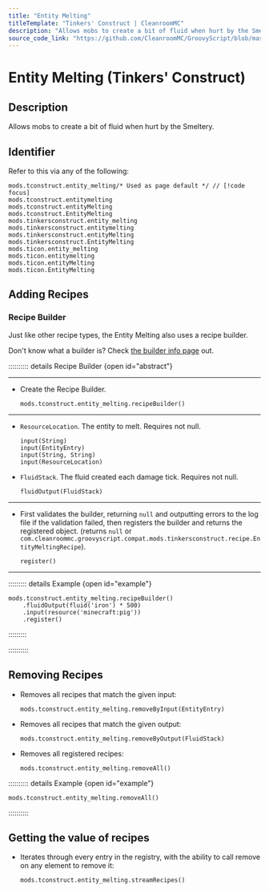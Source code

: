 ```yaml
---
title: "Entity Melting"
titleTemplate: "Tinkers' Construct | CleanroomMC"
description: "Allows mobs to create a bit of fluid when hurt by the Smeltery."
source_code_link: "https://github.com/CleanroomMC/GroovyScript/blob/master/src/main/java/com/cleanroommc/groovyscript/compat/mods/tinkersconstruct/EntityMelting.java"
---
```


# Entity Melting (Tinkers' Construct)

## Description

Allows mobs to create a bit of fluid when hurt by the Smeltery.

## Identifier

Refer to this via any of the following:

```groovy:no-line-numbers {1}
mods.tconstruct.entity_melting/* Used as page default */ // [!code focus]
mods.tconstruct.entitymelting
mods.tconstruct.entityMelting
mods.tconstruct.EntityMelting
mods.tinkersconstruct.entity_melting
mods.tinkersconstruct.entitymelting
mods.tinkersconstruct.entityMelting
mods.tinkersconstruct.EntityMelting
mods.ticon.entity_melting
mods.ticon.entitymelting
mods.ticon.entityMelting
mods.ticon.EntityMelting
```


## Adding Recipes

### Recipe Builder

Just like other recipe types, the Entity Melting also uses a recipe builder.

Don't know what a builder is? Check [the builder info page](../../getting_started/builder.md) out.

:::::::::: details Recipe Builder {open id="abstract"}

---

- Create the Recipe Builder.

    ```groovy:no-line-numbers
    mods.tconstruct.entity_melting.recipeBuilder()
    ```

---

- `ResourceLocation`. The entity to melt. Requires not null.

    ```groovy:no-line-numbers
    input(String)
    input(EntityEntry)
    input(String, String)
    input(ResourceLocation)
    ```

- `FluidStack`. The fluid created each damage tick. Requires not null.

    ```groovy:no-line-numbers
    fluidOutput(FluidStack)
    ```

---

- First validates the builder, returning `null` and outputting errors to the log file if the validation failed, then registers the builder and returns the registered object. (returns `null` or `com.cleanroommc.groovyscript.compat.mods.tinkersconstruct.recipe.EntityMeltingRecipe`).

    ```groovy:no-line-numbers
    register()
    ```

---

::::::::: details Example {open id="example"}
```groovy:no-line-numbers
mods.tconstruct.entity_melting.recipeBuilder()
    .fluidOutput(fluid('iron') * 500)
    .input(resource('minecraft:pig'))
    .register()
```

:::::::::

::::::::::

## Removing Recipes

- Removes all recipes that match the given input:

    ```groovy:no-line-numbers
    mods.tconstruct.entity_melting.removeByInput(EntityEntry)
    ```

- Removes all recipes that match the given output:

    ```groovy:no-line-numbers
    mods.tconstruct.entity_melting.removeByOutput(FluidStack)
    ```

- Removes all registered recipes:

    ```groovy:no-line-numbers
    mods.tconstruct.entity_melting.removeAll()
    ```

:::::::::: details Example {open id="example"}
```groovy:no-line-numbers
mods.tconstruct.entity_melting.removeAll()
```

::::::::::

## Getting the value of recipes

- Iterates through every entry in the registry, with the ability to call remove on any element to remove it:

    ```groovy:no-line-numbers
    mods.tconstruct.entity_melting.streamRecipes()
    ```
